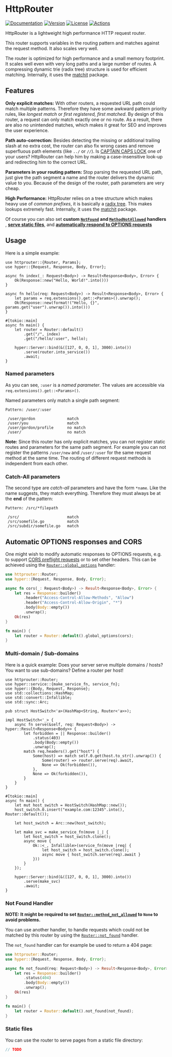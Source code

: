 # HttpRouter

[![Documentation](https://img.shields.io/badge/docs-0.5.0-4d76ae?style=for-the-badge)](https://docs.rs/httprouter/0.5.0)
[![Version](https://img.shields.io/crates/v/httprouter?style=for-the-badge)](https://crates.io/crates/httprouter)
[![License](https://img.shields.io/crates/l/httprouter?style=for-the-badge)](https://crates.io/crates/httprouter)
[![Actions](https://img.shields.io/github/workflow/status/ibraheemdev/httprouter-rs/Rust/master?style=for-the-badge)](https://github.com/ibraheemdev/httprouter-rs/actions)

HttpRouter is a lightweight high performance HTTP request router.

This router supports variables in the routing pattern and matches against the request method. It also scales very well.

The router is optimized for high performance and a small memory footprint. It scales well even with very long paths and a large number of routes. A compressing dynamic trie (radix tree) structure is used for efficient matching. Internally, it uses the [matchit](https://github.com/ibraheemdev/matchit) package.

## Features

**Only explicit matches:** With other routers, a requested URL path could match multiple patterns. Therefore they have some awkward pattern priority rules, like *longest match* or *first registered, first matched*. By design of this router, a request can only match exactly one or no route. As a result, there are also no unintended matches, which makes it great for SEO and improves the user experience.

**Path auto-correction:** Besides detecting the missing or additional trailing slash at no extra cost, the router can also fix wrong cases and remove superfluous path elements (like `../` or `//`). Is [CAPTAIN CAPS LOCK](http://www.urbandictionary.com/define.php?term=Captain+Caps+Lock) one of your users? HttpRouter can help him by making a case-insensitive look-up and redirecting him to the correct URL.

**Parameters in your routing pattern:** Stop parsing the requested URL path, just give the path segment a name and the router delivers the dynamic value to you. Because of the design of the router, path parameters are very cheap.

**High Performance:** HttpRouter relies on a tree structure which makes heavy use of *common prefixes*, it is basically a [radix tree](https://en.wikipedia.org/wiki/Radix_tree). This makes lookups extremely fast. Internally, it uses the [matchit](https://github.com/ibraheemdev/matchit) package.

Of course you can also set **custom [`NotFound`](https://docs.rs/httprouter/newest/httprouter/router/struct.Router.html#method.not_found) and  [`MethodNotAllowed`](https://docs.rs/httprouter/newest/httprouter/router/struct.Router.html#method.method_not_allowed) handlers** , [**serve static files**](https://docs.rs/httprouter/newest/httprouter/router/struct.Router.html#method.serve_files), and [**automatically respond to OPTIONS requests**](https://docs.rs/httprouter/newest/httprouter/router/struct.Router.html#method.global_options)

## Usage

Here is a simple example:

```rust,no_run
use httprouter::{Router, Params};
use hyper::{Request, Response, Body, Error};

async fn index(_: Request<Body>) -> Result<Response<Body>, Error> {
    Ok(Response::new("Hello, World!".into()))
}

async fn hello(req: Request<Body>) -> Result<Response<Body>, Error> {
    let params = req.extensions().get::<Params>().unwrap();
    Ok(Response::new(format!("Hello, {}", params.get("user").unwrap()).into()))
}

#[tokio::main]
async fn main() {
    let router = Router::default()
        .get("/", index)
        .get("/hello/:user", hello);

    hyper::Server::bind(&([127, 0, 0, 1], 3000).into())
        .serve(router.into_service())
        .await;
}
```

### Named parameters

As you can see, `:user` is a *named parameter*. The values are accessible via `req.extensions().get::<Params>()`.

Named parameters only match a single path segment:

```text
Pattern: /user/:user

 /user/gordon              match
 /user/you                 match
 /user/gordon/profile      no match
 /user/                    no match
```

**Note:** Since this router has only explicit matches, you can not register static routes and parameters for the same path segment. For example you can not register the patterns `/user/new` and `/user/:user` for the same request method at the same time. The routing of different request methods is independent from each other.

### Catch-All parameters

The second type are *catch-all* parameters and have the form `*name`. Like the name suggests, they match everything. Therefore they must always be at the **end** of the pattern:

```text
Pattern: /src/*filepath

 /src/                     match
 /src/somefile.go          match
 /src/subdir/somefile.go   match
```

## Automatic OPTIONS responses and CORS

One might wish to modify automatic responses to OPTIONS requests, e.g. to support [CORS preflight requests](https://developer.mozilla.org/en-US/docs/Glossary/preflight_request) or to set other headers. This can be achieved using the [`Router::global_options`](https://docs.rs/httprouter/newest/httprouter/router/struct.Router.html#method.global_options) handler:

```rust
use httprouter::Router;
use hyper::{Request, Response, Body, Error};

async fn cors(_: Request<Body>) -> Result<Response<Body>, Error> {
    let res = Response::builder()
        .header("Access-Control-Allow-Methods", "Allow")
        .header("Access-Control-Allow-Origin", "*")
        .body(Body::empty())
        .unwrap();
    Ok(res)
}

fn main() {
    let router = Router::default().global_options(cors);
}
```

### Multi-domain / Sub-domains

Here is a quick example: Does your server serve multiple domains / hosts? You want to use sub-domains? Define a router per host!

```rust,no_run
use httprouter::Router;
use hyper::service::{make_service_fn, service_fn};
use hyper::{Body, Request, Response};
use std::collections::HashMap;
use std::convert::Infallible;
use std::sync::Arc;

pub struct HostSwitch<'a>(HashMap<String, Router<'a>>);

impl HostSwitch<'_> {
    async fn serve(&self, req: Request<Body>) -> hyper::Result<Response<Body>> {
        let forbidden = || Response::builder()
            .status(403)
            .body(Body::empty())
            .unwrap();
        match req.headers().get("host") {
            Some(host) => match self.0.get(host.to_str().unwrap()) {
                Some(router) => router.serve(req).await,
                None => Ok(forbidden()),
            },
            None => Ok(forbidden()),
        }
    }
}

#[tokio::main]
async fn main() {
    let mut host_switch = HostSwitch(HashMap::new());
    host_switch.0.insert("example.com:12345".into(), Router::default());

    let host_switch = Arc::new(host_switch);
    
    let make_svc = make_service_fn(move |_| {
        let host_switch = host_switch.clone();
        async move {
            Ok::<_, Infallible>(service_fn(move |req| {
                let host_switch = host_switch.clone();
                async move { host_switch.serve(req).await }
            }))
        }
    });

    hyper::Server::bind(&([127, 0, 0, 1], 3000).into())
        .serve(make_svc)
        .await;
}
```

### Not Found Handler

**NOTE: It might be required to set [`Router::method_not_allowed`](https://docs.rs/httprouter/newest/httprouter/router/struct.Router.html#method.method_not_allowed) to `None` to avoid problems.**

You can use another handler, to handle requests which could not be matched by this router by using the [`Router::not_found`](https://docs.rs/httprouter/newest/httprouter/router/struct.Router.html#method.not_found) handler.

The `not_found` handler can for example be used to return a 404 page:

```rust
use httprouter::Router;
use hyper::{Request, Response, Body, Error};

async fn not_found(req: Request<Body>) -> Result<Response<Body>, Error> {
    let res = Response::builder()
	    .status(404)
	    .body(Body::empty())
	    .unwrap();
    Ok(res)
}

fn main() {
    let router = Router::default().not_found(not_found);
}
```

### Static files

You can use the router to serve pages from a static file directory:

```rust
// TODO
```
